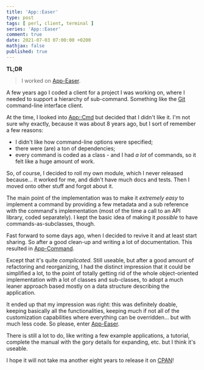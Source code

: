 ```yaml
---
title: 'App::Easer'
type: post
tags: [ perl, client, terminal ]
series: 'App::Easer'
comment: true
date: 2021-07-03 07:00:00 +0200
mathjax: false
published: true
---
```


**TL;DR**

> I worked on [App-Easer][].

A few years ago I coded a client for a project I was working on, where I
needed to support a hierarchy of sub-command. Something like the [Git][]
command-line interface client.

At the time, I looked into [App::Cmd][] but decided that I didn't like
it. I'm not sure why exactly, because it was about 8 years ago, but I
sort of remember a few reasons:

- I didn't like how command-line options were specified;
- there were (are) a ton of dependencies;
- every command is coded as a class - and I had *a lot* of commands, so
  it felt like a huge amount of work.

So, of course, I decided to roll my own module, which I never released
because... it worked for me, and didn't have much docs and tests. Then I
moved onto other stuff and forgot about it.

The main point of the implementation was to make it *extremely easy* to
implement a command by providing a few metadata and a sub reference with
the command's implementation (most of the time a call to an API library,
coded separately). I kept the basic idea of making it *possible* to have
commands-as-subclasses, though.

Fast forward to some days ago, when I decided to revive it and at least
start sharing. So after a good clean-up and writing a lot of
documentation. This resulted in [App-Command][].

Except that it's quite *complicated*. Still useable, but after a good
amount of refactoring and reorganizing, I had the distinct impression
that it could be simplified a lot, to the point of totally getting rid
of the whole object-oriented implementation with a lot of classes and
sub-classes, to adopt a much leaner approach based mostly on a data
structure describing the application.

It ended up that my impression was right: this was definitely doable,
keeping basically all the functionalities, keeping much if not all of
the customization capabilities where everything can be overridden... but
with much less code. So please, enter [App-Easer][].

There is still a lot to do, like writing a few example applications, a
tutorial, complete the manual with the gory details for expanding, etc.
but I think it's useable.

I hope it will not take ma another eight years to release it on
[CPAN][]!

[App-Easer]: https://github.com/polettix/App-Easer
[App::Cmd]: https://metacpan.org/pod/App::Cmd
[App-Command]: https://github.com/polettix/App-Command
[CPAN]: https://metacpan.org/
[Git]: https://www.git-scm.com/
